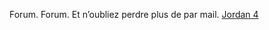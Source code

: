 Forum. Forum. Et n’oubliez perdre plus de par mail.
 <a href="http://www.friarwood.com/shoponlinejp.asp?cheap=products-c139.html" title="Jordan 4">Jordan 4</a>